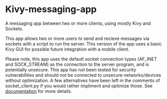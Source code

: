 # Kivy-messaging-app
A messaging app between two or more clients, using mostly Kivy and Sockets.

This app allows two or more users to send and recieve messages via sockets with a script to run the server. This version of the app uses a basic Kivy GUI for possible future integration with a mobile client.

Please note, this app uses the default socket connection types (AF_INET and SOCK_STREAM) as the connection to the server program, and is potentially unsecure. This app has not been tested for security vulnerabilities and should not be connected to unsecure networks/devices without optimization.  A few alternatives have been left in the comments of socket_client.py if you would rather impliment and optimize those. See [documentation](https://docs.python.org/3.8/library/socket.html#socket.socket) for more details.
